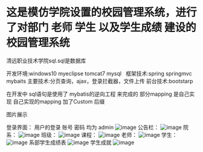 # 这是模仿学院设置的校园管理系统，进行了对部门 老师 学生 以及学生成绩 建设的校园管理系统

清远职业技术学院sql.sql是数据库

开发环境:windows10 myeclipse tomcat7 mysql  
框架技术:spring springmvc mybaits
主要技术:分页查询，ajax，登录拦截器，文件上传 
前台技术:bootstarp

在开发中 sql语句是使用了 mybatis的逆向工程 来完成的 部分mapping 是自己实现 自己实现的mapping 加了Custom 后缀

图片展示

登录界面： 用户的登录 账号 密码 均为 admin
![image](https://github.com/fzgood/qyptimg/blob/master/denglu.png)
公告栏：
![image](https://github.com/fzgood/qyptimg/blob/master/gonggao.png)
院系：
![image](https://github.com/fzgood/qyptimg/blob/master/yuanxi.png)
班级：
![image](https://github.com/fzgood/qyptimg/blob/master/banji.png)
课程：
![image](https://github.com/fzgood/qyptimg/blob/master/kecheng.png)
老师：
![image](https://github.com/fzgood/qyptimg/blob/master/laoshi.png)
学生：
![image](https://github.com/fzgood/qyptimg/blob/master/xuesheng.png)
系部学生成绩表 
![image](https://github.com/fzgood/qyptimg/blob/master/xbchengji.png)
学生成就
![image](https://github.com/fzgood/qyptimg/blob/master/xueshengcj.png)
